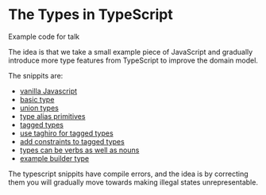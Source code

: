 # The Types in TypeScript

Example code for talk

The idea is that we take a small example piece of JavaScript and gradually introduce more type features
from TypeScript to improve the domain model.

The snippits are:

* [vanilla Javascript](index.js)
* [basic type](index1.ts)
* [union types](index2.ts)
* [type alias primitives](index3.ts)
* [tagged types](index4.ts)
* [use taghiro for tagged types](index5.ts)
* [add constraints to tagged types](index6.ts)
* [types can be verbs as well as nouns](index7.ts)
* [example builder type](index8.ts)

The typescript snippits have compile errors, and the idea is by correcting them you will gradually
move towards making illegal states unrepresentable.
